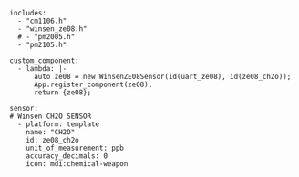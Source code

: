     includes:
      - "cm1106.h"
      - "winsen_ze08.h"
      # - "pm2005.h"
      - "pm2105.h"

    custom_component:
      - lambda: |-
          auto ze08 = new WinsenZE08Sensor(id(uart_ze08), id(ze08_ch2o));
          App.register_component(ze08);
          return {ze08};
    
    sensor:    
    # Winsen CH2O SENSOR
      - platform: template
        name: "CH2O"
        id: ze08_ch2o
        unit_of_measurement: ppb
        accuracy_decimals: 0
        icon: mdi:chemical-weapon
